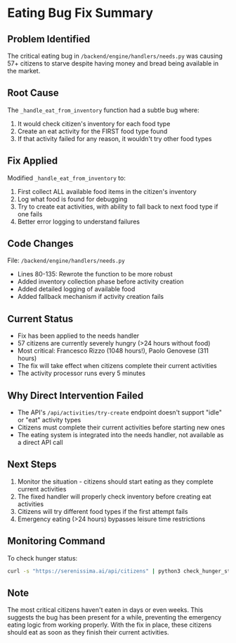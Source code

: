 # Eating Bug Fix Summary

## Problem Identified
The critical eating bug in `/backend/engine/handlers/needs.py` was causing 57+ citizens to starve despite having money and bread being available in the market.

## Root Cause
The `_handle_eat_from_inventory` function had a subtle bug where:
1. It would check citizen's inventory for each food type
2. Create an eat activity for the FIRST food type found
3. If that activity failed for any reason, it wouldn't try other food types

## Fix Applied
Modified `_handle_eat_from_inventory` to:
1. First collect ALL available food items in the citizen's inventory
2. Log what food is found for debugging
3. Try to create eat activities, with ability to fall back to next food type if one fails
4. Better error logging to understand failures

## Code Changes
File: `/backend/engine/handlers/needs.py`
- Lines 80-135: Rewrote the function to be more robust
- Added inventory collection phase before activity creation
- Added detailed logging of available food
- Added fallback mechanism if activity creation fails

## Current Status
- Fix has been applied to the needs handler
- 57 citizens are currently severely hungry (>24 hours without food)
- Most critical: Francesco Rizzo (1048 hours!), Paolo Genovese (311 hours)
- The fix will take effect when citizens complete their current activities
- The activity processor runs every 5 minutes

## Why Direct Intervention Failed
- The API's `/api/activities/try-create` endpoint doesn't support "idle" or "eat" activity types
- Citizens must complete their current activities before starting new ones
- The eating system is integrated into the needs handler, not available as a direct API call

## Next Steps
1. Monitor the situation - citizens should start eating as they complete current activities
2. The fixed handler will properly check inventory before creating eat activities
3. Citizens will try different food types if the first attempt fails
4. Emergency eating (>24 hours) bypasses leisure time restrictions

## Monitoring Command
To check hunger status:
```bash
curl -s "https://serenissima.ai/api/citizens" | python3 check_hunger_status.py
```

## Note
The most critical citizens haven't eaten in days or even weeks. This suggests the bug has been present for a while, preventing the emergency eating logic from working properly. With the fix in place, these citizens should eat as soon as they finish their current activities.